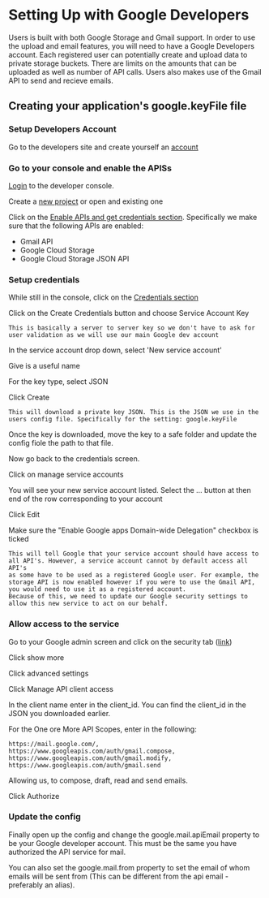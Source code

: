 Setting Up with Google Developers
=================================
Users is built with both Google Storage and Gmail support. In order to use the upload and email features, you will need to have a Google Developers account.
Each registered user can potentially create and upload data to private storage buckets. There are limits on the amounts that can be uploaded as well as number of API calls.
Users also makes use of the Gmail API to send and recieve emails.

## Creating your application's google.keyFile file

### Setup Developers Account
Go to the developers site and create yourself an [account](https://developers.google.com/)

### Go to your console and enable the APISs
[Login](https://console.developers.google.com/home/dashboard) to the developer console.

Create a [new project](https://console.developers.google.com/projectselector/apis/library) or open and existing one

Click on the [Enable APIs and get credentials section](https://console.developers.google.com/apis/library). Specifically we make sure that the following APIs are enabled:

* Gmail API
* Google Cloud Storage
* Google Cloud Storage JSON API

### Setup credentials
While still in the console, click on the [Credentials section](https://console.developers.google.com/apis/credentials)

Click on the Create Credentials button and choose Service Account Key

    This is basically a server to server key so we don't have to ask for user validation as we will use our main Google dev account

In the service account drop down, select 'New service account'

Give is a useful name

For the key type, select JSON

Click Create

    This will download a private key JSON. This is the JSON we use in the users config file. Specifically for the setting: google.keyFile

Once the key is downloaded, move the key to a safe folder and update the config fiole the path to that file.

Now go back to the credentials screen.

Click on manage service accounts

You will see your new service account listed. Select the ... button at then end of the row corresponding to your account

Click Edit

Make sure the "Enable Google apps Domain-wide Delegation" checkbox is ticked

    This will tell Google that your service account should have access to all API's. However, a service account cannot by default access all API's
    as some have to be used as a registered Google user. For example, the storage API is now enabled however if you were to use the Gmail API, you would need to use it as a registered account.
    Because of this, we need to update our Google security settings to allow this new service to act on our behalf.

### Allow access to the service
Go to your Google admin screen and click on the security tab ([link](https://admin.google.com/AdminHome?fral=1#SecuritySettings:))

Click show more

Click advanced settings

Click Manage API client access

In the client name enter in the client_id. You can find the client_id in the JSON you downloaded earlier.

For the One ore More API Scopes, enter in the following:

    https://mail.google.com/, https://www.googleapis.com/auth/gmail.compose, https://www.googleapis.com/auth/gmail.modify, https://www.googleapis.com/auth/gmail.send

Allowing us, to compose, draft, read and send emails.

Click Authorize

### Update the config
Finally open up the config and change the google.mail.apiEmail property to be your Google developer account. This must be the same you have authorized the API service for mail.

You can also set the google.mail.from property to set the email of whom emails will be sent from (This can be different from the api email - preferably an alias).





